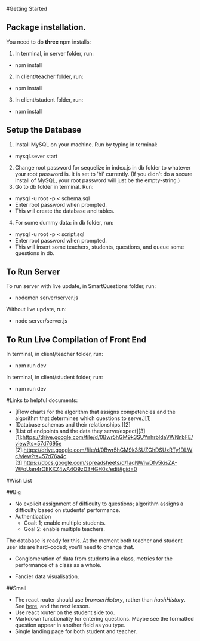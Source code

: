 #Getting Started

## Package installation.

You need to do **three** npm installs:

1. In terminal, in server folder, run:
  - npm install
2. In client/teacher folder, run:
  - npm install
3. In client/student folder, run:
  - npm install

## Setup the Database

1. Install MySQL on your machine. Run by typing in terminal: 
  - mysql.sever start
2. Change root password for sequelize in index.js in db folder to whatever your root password is. It is set to 'hi' currently. (If you didn't do a secure install of MySQL, your root password will just be the empty-string.) 
3. Go to db folder in terminal. Run:
  - mysql -u root -p < schema.sql
  - Enter root password when prompted.
  - This will create the database and tables.
4. For some dummy data: in db folder, run:
  - mysql -u root -p < script.sql
  - Enter root password when prompted.
  - This will insert some teachers, students, questions, and queue some questions in db.

## To Run Server

To run server with live update, in SmartQuestions folder, run:
  - nodemon server/server.js

Without live update, run:
  - node server/server.js

## To Run Live Compilation of Front End
In terminal, in client/teacher folder, run:
  - npm run dev

In terminal, in client/student folder, run:
  - npm run dev


#Links to helpful documents:

- [Flow charts for the algorithm that assigns competencies and the algorithm that determines which questions to serve.][1]
- [Database schemas and their relationships.][2]
- [List of endpoints and the data they serve/expect][3]
[1]:https://drive.google.com/file/d/0Bwr5hGM9k3SUYnhrbldaVWNnbFE/view?ts=57d7695e
[2]:https://drive.google.com/file/d/0Bwr5hGM9k3SUZGhDSUxRTy1DLWc/view?ts=57d76a4c
[3]:https://docs.google.com/spreadsheets/d/1aqNWiwDfv5kisZA-WFoUan4rOEKXZ4wA4Q9zD3HGH0s/edit#gid=0

#Wish List

##Big
- No explicit assignment of difficulty to questions; algorithm assigns a difficulty based on students' performance.
- Authentication
  - Goalt 1; enable multiple students.
  - Goal 2: enable multiple teachers.

The database is ready for this. At the moment both teacher and student user ids are hard-coded; you'll need to change that.

- Conglomeration of data from students in a class, metrics for the performance of a class as a whole.

- Fancier data visualisation.

##Small

- The react router should use *browserHistory*, rather than *hashHistory*. See [here][4], and the next lesson.
- Use react router on the student side too.
- Markdown functionality for entering questions. Maybe see the formatted question appear in another field as you type.
- Single landing page for both student and teacher.

[4]: https://github.com/reactjs/react-router-tutorial/tree/master/lessons/12-navigating
